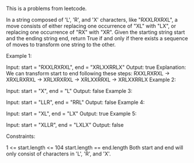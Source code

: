 This is a problems from leetcode.

In a string composed of 'L', 'R', and 'X' characters, like "RXXLRXRXL", a move consists of either replacing one occurrence of "XL" with "LX", or replacing one occurrence of "RX" with "XR". Given the starting string start and the ending string end, return True if and only if there exists a sequence of moves to transform one string to the other.

 

Example 1:

Input: start = "RXXLRXRXL", end = "XRLXXRRLX"
Output: true
Explanation: We can transform start to end following these steps:
RXXLRXRXL ->
XRXLRXRXL ->
XRLXRXRXL ->
XRLXXRRXL ->
XRLXXRRLX
Example 2:

Input: start = "X", end = "L"
Output: false
Example 3:

Input: start = "LLR", end = "RRL"
Output: false
Example 4:

Input: start = "XL", end = "LX"
Output: true
Example 5:

Input: start = "XLLR", end = "LXLX"
Output: false
 

Constraints:

1 <= start.length <= 104
start.length == end.length
Both start and end will only consist of characters in 'L', 'R', and 'X'.